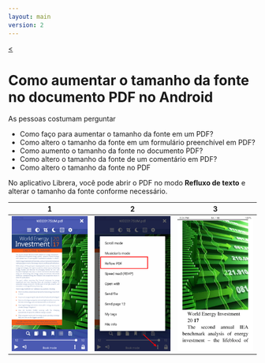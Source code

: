 ```yaml
---
layout: main
version: 2
---
```

[<](/wiki/faq/pt)

# Como aumentar o tamanho da fonte no documento PDF no Android

As pessoas costumam perguntar

* Como faço para aumentar o tamanho da fonte em um PDF?
* Como altero o tamanho da fonte em um formulário preenchível em PDF?
* Como aumento o tamanho da fonte no documento PDF?
* Como altero o tamanho da fonte de um comentário em PDF?
* Como altero o tamanho da fonte no PDF

No aplicativo Librera, você pode abrir o PDF no modo **Refluxo de texto** e alterar o tamanho da fonte conforme necessário.

|1|2|3|
|-|-|-|
|![](1.png)|![](2.png)|![](3.png)|
